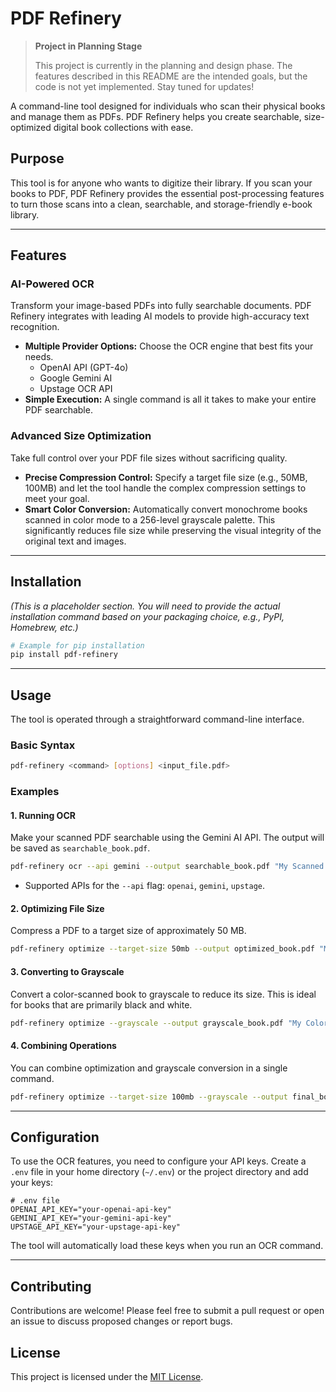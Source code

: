 # PDF Refinery

> **Project in Planning Stage**
>
> This project is currently in the planning and design phase. The features described in this README are the intended goals, but the code is not yet implemented. Stay tuned for updates!
> 
[](https://github.com/benelog/pdf-refinery)
[](https://opensource.org/licenses/MIT)

A command-line tool designed for individuals who scan their physical books and manage them as PDFs. PDF Refinery helps you create searchable, size-optimized digital book collections with ease.

## Purpose

This tool is for anyone who wants to digitize their library. If you scan your books to PDF, PDF Refinery provides the essential post-processing features to turn those scans into a clean, searchable, and storage-friendly e-book library.

-----

## Features

### AI-Powered OCR

Transform your image-based PDFs into fully searchable documents. PDF Refinery integrates with leading AI models to provide high-accuracy text recognition.

  * **Multiple Provider Options:** Choose the OCR engine that best fits your needs.
      * OpenAI API (GPT-4o)
      * Google Gemini AI
      * Upstage OCR API
  * **Simple Execution:** A single command is all it takes to make your entire PDF searchable.

### Advanced Size Optimization

Take full control over your PDF file sizes without sacrificing quality.

  * **Precise Compression Control:** Specify a target file size (e.g., 50MB, 100MB) and let the tool handle the complex compression settings to meet your goal.
  * **Smart Color Conversion:** Automatically convert monochrome books scanned in color mode to a 256-level grayscale palette. This significantly reduces file size while preserving the visual integrity of the original text and images.

-----

## Installation

*(This is a placeholder section. You will need to provide the actual installation command based on your packaging choice, e.g., PyPI, Homebrew, etc.)*

```bash
# Example for pip installation
pip install pdf-refinery
```

-----

## Usage

The tool is operated through a straightforward command-line interface.

### Basic Syntax

```bash
pdf-refinery <command> [options] <input_file.pdf>
```

### Examples

#### **1. Running OCR**

Make your scanned PDF searchable using the Gemini AI API. The output will be saved as `searchable_book.pdf`.

```bash
pdf-refinery ocr --api gemini --output searchable_book.pdf "My Scanned Book.pdf"
```

  * Supported APIs for the `--api` flag: `openai`, `gemini`, `upstage`.

#### **2. Optimizing File Size**

Compress a PDF to a target size of approximately 50 MB.

```bash
pdf-refinery optimize --target-size 50mb --output optimized_book.pdf "My Scanned Book.pdf"
```

#### **3. Converting to Grayscale**

Convert a color-scanned book to grayscale to reduce its size. This is ideal for books that are primarily black and white.

```bash
pdf-refinery optimize --grayscale --output grayscale_book.pdf "My Color-Scanned Book.pdf"
```

#### **4. Combining Operations**

You can combine optimization and grayscale conversion in a single command.

```bash
pdf-refinery optimize --target-size 100mb --grayscale --output final_book.pdf "My Scanned Book.pdf"
```

-----

## Configuration

To use the OCR features, you need to configure your API keys. Create a `.env` file in your home directory (`~/.env`) or the project directory and add your keys:

```
# .env file
OPENAI_API_KEY="your-openai-api-key"
GEMINI_API_KEY="your-gemini-api-key"
UPSTAGE_API_KEY="your-upstage-api-key"
```

The tool will automatically load these keys when you run an OCR command.

-----

## Contributing

Contributions are welcome\! Please feel free to submit a pull request or open an issue to discuss proposed changes or report bugs.

## License

This project is licensed under the [MIT License](https://opensource.org/licenses/MIT).
